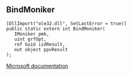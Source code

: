 ## BindMoniker

```
[DllImport("ole32.dll", SetLastError = true)]
public static extern int BindMoniker(
   IMoniker pmk,
   uint grfOpt,
   ref Guid iidResult,
   out object ppvResult
);
```

[Microsoft documentation](TODO)
